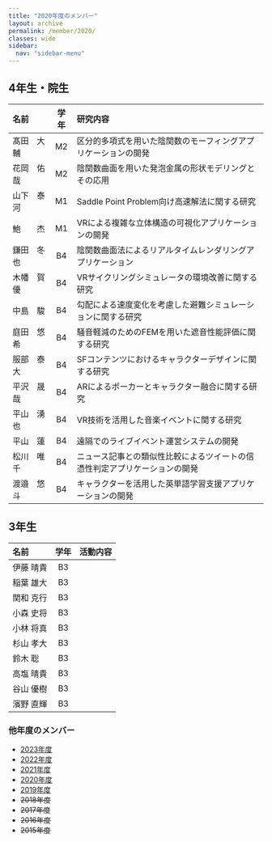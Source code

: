 ```yaml
---
title: "2020年度のメンバー"
layout: archive
permalink: /member/2020/
classes: wide
sidebar:
  nav: "sidebar-menu"
---
```


## 4年生・院生

| 名前       | 学年  | 研究内容                                                                   |
| :--------- | :---: | :------------------------------------------------------------------------- |
| 髙田　大輔 |  M2   | 区分的多項式を用いた陰関数のモーフィングアプリケーションの開発             |
| 花岡　佑哉 |  M2   | 陰関数曲面を用いた発泡金属の形状モデリングとその応用                       |
| 山下　泰河 |  M1   | Saddle Point Problem向け高速解法に関する研究                               |
| 鮑　　杰   |  M1   | VRによる複雑な立体構造の可視化アプリケーションの開発                       |
| 鎌田　冬也 |  B4   | 陰関数曲面法によるリアルタイムレンダリングアプリケーション                 |
| 木幡　賀優 |  B4   | VRサイクリングシミュレータの環境改善に関する研究                           |
| 中島　駿   |  B4   | 勾配による速度変化を考慮した避難シミュレーションに関する研究               |
| 庭田　悠希 |  B4   | 騒音軽減のためのFEMを用いた遮音性能評価に関する研究                        |
| 服部　泰大 |  B4   | SFコンテンツにおけるキャラクターデザインに関する研究                       |
| 平沢　晟哉 |  B4   | ARによるポーカーとキャラクター融合に関する研究                             |
| 平山　湧也 |  B4   | VR技術を活用した音楽イベントに関する研究                                   |
| 平山　蓮   |  B4   | 遠隔でのライブイベント運営システムの開発                                   |
| 松川　唯千 |  B4   | ニュース記事との類似性比較によるツイートの信憑性判定アプリケーションの開発 |
| 渡邉　悠斗 |  B4   | キャラクターを活用した英単語学習支援アプリケーションの開発                 |

## 3年生

| 名前      | 学年  | 活動内容 |
| :-------- | :---: | :------- |
| 伊藤 晴貴 |  B3   |          |
| 稲葉 雄大 |  B3   |          |
| 関和 克行 |  B3   |          |
| 小森 史将 |  B3   |          |
| 小林 将真 |  B3   |          |
| 杉山 孝大 |  B3   |          |
| 鈴木 聡   |  B3   |          |
| 高塩 晴貴 |  B3   |          |
| 谷山 優樹 |  B3   |          |
| 濱野 直輝 |  B3   |          |

### 他年度のメンバー
- [2023年度](/member/2023/)
- [2022年度](/member/2022/)
- [2021年度](/member/2021/)
- [2020年度](/member/2020/)
- [2019年度](/member/2019/)
- ~~2018年度~~
- ~~2017年度~~
- ~~2016年度~~
- ~~2015年度~~
